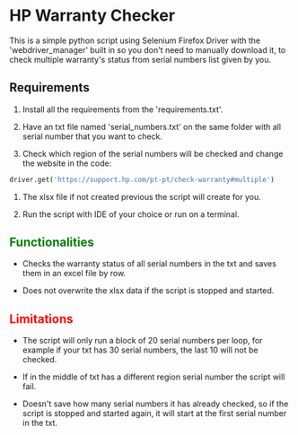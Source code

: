 # **HP Warranty Checker**

This is a simple python script using Selenium Firefox Driver with the 'webdriver_manager' built in so you don't need to manually download it, to check multiple warranty's status from serial numbers list given by you.

## Requirements
1. Install all the requirements from the 'requirements.txt'.

2. Have an txt file named 'serial_numbers.txt' on the same folder with all serial number that you want to check.

3. Check which region of the serial numbers will be checked and change the website in the code:

```python
driver.get('https://support.hp.com/pt-pt/check-warranty#multiple')
```

1. The xlsx file if not created previous the script will create for you.

2. Run the script with IDE of your choice or run on a terminal.

<h2 style="color:green; font-weight:bold">Functionalities</h2>

* Checks the warranty status of all serial numbers in the txt and saves them in an excel file by row.

* Does not overwrite the xlsx data if the script is stopped and started.

<h2 style="color:red; font-weight:bold">Limitations</h2>

* The script will only run a block of 20 serial numbers per loop, for example if your txt has 30 serial numbers, the last 10 will not be checked.
  
* If in the middle of txt has a different region serial number the script will fail.
  
* Doesn't save how many serial numbers it has already checked, so if the script is stopped and started again, it will start at the first serial number in the txt.


